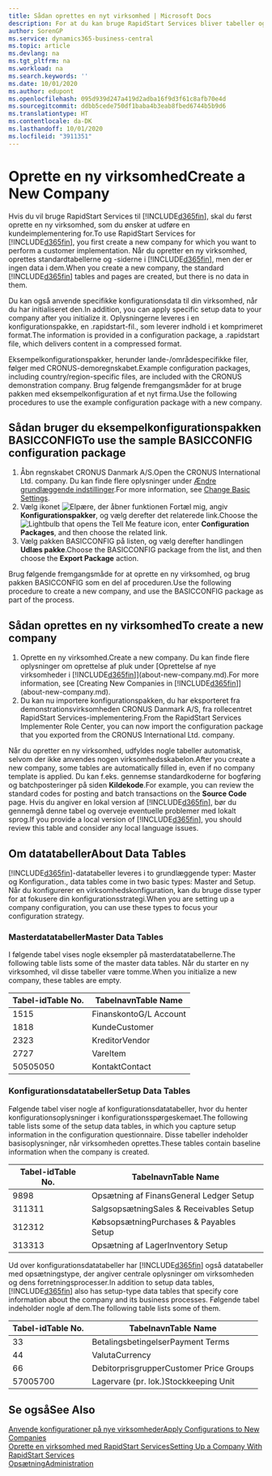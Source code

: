 ```yaml
---
title: Sådan oprettes en nyt virksomhed | Microsoft Docs
description: For at du kan bruge RapidStart Services bliver tabeller og sider oprettet, men der er ingen data i dem.
author: SorenGP
ms.service: dynamics365-business-central
ms.topic: article
ms.devlang: na
ms.tgt_pltfrm: na
ms.workload: na
ms.search.keywords: ''
ms.date: 10/01/2020
ms.author: edupont
ms.openlocfilehash: 095d939d247a419d2adba16f9d3f61c8afb70e4d
ms.sourcegitcommit: ddbb5cede750df1baba4b3eab8fbed6744b5b9d6
ms.translationtype: HT
ms.contentlocale: da-DK
ms.lasthandoff: 10/01/2020
ms.locfileid: "3911351"
---
```

# <a name="create-a-new-company"></a><span data-ttu-id="45c95-103">Oprette en ny virksomhed</span><span class="sxs-lookup"><span data-stu-id="45c95-103">Create a New Company</span></span>
<span data-ttu-id="45c95-104">Hvis du vil bruge RapidStart Services til [!INCLUDE[d365fin](includes/d365fin_md.md)], skal du først oprette en ny virksomhed, som du ønsker at udføre en kundeimplementering for.</span><span class="sxs-lookup"><span data-stu-id="45c95-104">To use RapidStart Services for [!INCLUDE[d365fin](includes/d365fin_md.md)], you first create a new company for which you want to perform a customer implementation.</span></span> <span data-ttu-id="45c95-105">Når du opretter en ny virksomhed, oprettes standardtabellerne og -siderne i [!INCLUDE[d365fin](includes/d365fin_md.md)], men der er ingen data i dem.</span><span class="sxs-lookup"><span data-stu-id="45c95-105">When you create a new company, the standard [!INCLUDE[d365fin](includes/d365fin_md.md)] tables and pages are created, but there is no data in them.</span></span>

<span data-ttu-id="45c95-106">Du kan også anvende specifikke konfigurationsdata til din virksomhed, når du har initialiseret den.</span><span class="sxs-lookup"><span data-stu-id="45c95-106">In addition, you can apply specific setup data to your company after you initialize it.</span></span> <span data-ttu-id="45c95-107">Oplysningerne leveres i en konfigurationspakke, en .rapidstart-fil., som leverer indhold i et komprimeret format.</span><span class="sxs-lookup"><span data-stu-id="45c95-107">The information is provided in a configuration package, a .rapidstart file, which delivers content in a compressed format.</span></span>  

<span data-ttu-id="45c95-108">Eksempelkonfigurationspakker, herunder lande-/områdespecifikke filer, følger med CRONUS-demoregnskabet.</span><span class="sxs-lookup"><span data-stu-id="45c95-108">Example configuration packages, including country/region-specific files, are included with the CRONUS demonstration company.</span></span> <span data-ttu-id="45c95-109">Brug følgende fremgangsmåder for at bruge pakken med eksempelkonfiguration af et nyt firma.</span><span class="sxs-lookup"><span data-stu-id="45c95-109">Use the following procedures to use the example configuration package with a new company.</span></span>  

## <a name="to-use-the-sample-basicconfig-configuration-package"></a><span data-ttu-id="45c95-110">Sådan bruger du eksempelkonfigurationspakken BASICCONFIG</span><span class="sxs-lookup"><span data-stu-id="45c95-110">To use the sample BASICCONFIG configuration package</span></span>  
1. <span data-ttu-id="45c95-111">Åbn regnskabet CRONUS Danmark A/S.</span><span class="sxs-lookup"><span data-stu-id="45c95-111">Open the CRONUS International Ltd. company.</span></span> <span data-ttu-id="45c95-112">Du kan finde flere oplysninger under [Ændre grundlæggende indstillinger](ui-change-basic-settings.md).</span><span class="sxs-lookup"><span data-stu-id="45c95-112">For more information, see [Change Basic Settings](ui-change-basic-settings.md).</span></span>
2. <span data-ttu-id="45c95-113">Vælg ikonet ![Elpære, der åbner funktionen Fortæl mig](media/ui-search/search_small.png "Fortæl mig, hvad du vil foretage dig"), angiv **Konfigurationspakker**, og vælg derefter det relaterede link.</span><span class="sxs-lookup"><span data-stu-id="45c95-113">Choose the ![Lightbulb that opens the Tell Me feature](media/ui-search/search_small.png "Tell me what you want to do") icon, enter **Configuration Packages**, and then choose the related link.</span></span>  
3. <span data-ttu-id="45c95-114">Vælg pakken BASICCONFIG på listen, og vælg derefter handlingen **Udlæs pakke**.</span><span class="sxs-lookup"><span data-stu-id="45c95-114">Choose the BASICCONFIG package from the list, and then choose the **Export Package** action.</span></span>  

<span data-ttu-id="45c95-115">Brug følgende fremgangsmåde for at oprette en ny virksomhed, og brug pakken BASICCONFIG som en del af proceduren.</span><span class="sxs-lookup"><span data-stu-id="45c95-115">Use the following procedure to create a new company, and use the BASICCONFIG package as part of the process.</span></span>  

## <a name="to-create-a-new-company"></a><span data-ttu-id="45c95-116">Sådan oprettes en ny virksomhed</span><span class="sxs-lookup"><span data-stu-id="45c95-116">To create a new company</span></span>  
1. <span data-ttu-id="45c95-117">Oprette en ny virksomhed.</span><span class="sxs-lookup"><span data-stu-id="45c95-117">Create a new company.</span></span> <span data-ttu-id="45c95-118">Du kan finde flere oplysninger om oprettelse af pluk under [Oprettelse af nye virksomheder i [!INCLUDE[d365fin](includes/d365fin_md.md)]](about-new-company.md).</span><span class="sxs-lookup"><span data-stu-id="45c95-118">For more information, see [Creating New Companies in [!INCLUDE[d365fin](includes/d365fin_md.md)]](about-new-company.md).</span></span>
2. <span data-ttu-id="45c95-119">Du kan nu importere konfigurationspakken, du har eksporteret fra demonstrationsvirksomheden CRONUS Danmark A/S, fra rollecentret RapidStart Services-implementering.</span><span class="sxs-lookup"><span data-stu-id="45c95-119">From the RapidStart Services Implementer Role Center, you can now import the configuration package that you exported from the CRONUS International Ltd. company.</span></span>

<span data-ttu-id="45c95-120">Når du opretter en ny virksomhed, udfyldes nogle tabeller automatisk, selvom der ikke anvendes nogen virksomhedsskabelon.</span><span class="sxs-lookup"><span data-stu-id="45c95-120">After you create a new company, some tables are automatically filled in, even if no company template is applied.</span></span> <span data-ttu-id="45c95-121">Du kan f.eks. gennemse standardkoderne for bogføring og batchposteringer på siden **Kildekode**.</span><span class="sxs-lookup"><span data-stu-id="45c95-121">For example, you can review the standard codes for posting and batch transactions on the **Source Code** page.</span></span> <span data-ttu-id="45c95-122">Hvis du angiver en lokal version af [!INCLUDE[d365fin](includes/d365fin_md.md)], bør du gennemgå denne tabel og overveje eventuelle problemer med lokalt sprog.</span><span class="sxs-lookup"><span data-stu-id="45c95-122">If you provide a local version of [!INCLUDE[d365fin](includes/d365fin_md.md)], you should review this table and consider any local language issues.</span></span>

## <a name="about-data-tables"></a><span data-ttu-id="45c95-123">Om datatabeller</span><span class="sxs-lookup"><span data-stu-id="45c95-123">About Data Tables</span></span>
[!INCLUDE[d365fin](includes/d365fin_md.md)]<span data-ttu-id="45c95-124">-datatabeller leveres i to grundlæggende typer: Master og Konfiguration.</span><span class="sxs-lookup"><span data-stu-id="45c95-124">, data tables come in two basic types: Master and Setup.</span></span> <span data-ttu-id="45c95-125">Når du konfigurerer en virksomhedskonfiguration, kan du bruge disse typer for at fokusere din konfigurationsstrategi.</span><span class="sxs-lookup"><span data-stu-id="45c95-125">When you are setting up a company configuration, you can use these types to focus your configuration strategy.</span></span>  

### <a name="master-data-tables"></a><span data-ttu-id="45c95-126">Masterdatatabeller</span><span class="sxs-lookup"><span data-stu-id="45c95-126">Master Data Tables</span></span>  
<span data-ttu-id="45c95-127">I følgende tabel vises nogle eksempler på masterdatatabellerne.</span><span class="sxs-lookup"><span data-stu-id="45c95-127">The following table lists some of the master data tables.</span></span> <span data-ttu-id="45c95-128">Når du starter en ny virksomhed, vil disse tabeller være tomme.</span><span class="sxs-lookup"><span data-stu-id="45c95-128">When you initialize a new company, these tables are empty.</span></span>  

|<span data-ttu-id="45c95-129">Tabel-id</span><span class="sxs-lookup"><span data-stu-id="45c95-129">Table No.</span></span>|<span data-ttu-id="45c95-130">Tabelnavn</span><span class="sxs-lookup"><span data-stu-id="45c95-130">Table Name</span></span>|  
|-------------------|--------------------|  
|<span data-ttu-id="45c95-131">15</span><span class="sxs-lookup"><span data-stu-id="45c95-131">15</span></span>|<span data-ttu-id="45c95-132">Finanskonto</span><span class="sxs-lookup"><span data-stu-id="45c95-132">G/L Account</span></span>|  
|<span data-ttu-id="45c95-133">18</span><span class="sxs-lookup"><span data-stu-id="45c95-133">18</span></span>|<span data-ttu-id="45c95-134">Kunde</span><span class="sxs-lookup"><span data-stu-id="45c95-134">Customer</span></span>|  
|<span data-ttu-id="45c95-135">23</span><span class="sxs-lookup"><span data-stu-id="45c95-135">23</span></span>|<span data-ttu-id="45c95-136">Kreditor</span><span class="sxs-lookup"><span data-stu-id="45c95-136">Vendor</span></span>|  
|<span data-ttu-id="45c95-137">27</span><span class="sxs-lookup"><span data-stu-id="45c95-137">27</span></span>|<span data-ttu-id="45c95-138">Vare</span><span class="sxs-lookup"><span data-stu-id="45c95-138">Item</span></span>|  
|<span data-ttu-id="45c95-139">5050</span><span class="sxs-lookup"><span data-stu-id="45c95-139">5050</span></span>|<span data-ttu-id="45c95-140">Kontakt</span><span class="sxs-lookup"><span data-stu-id="45c95-140">Contact</span></span>|  

### <a name="setup-data-tables"></a><span data-ttu-id="45c95-141">Konfigurationsdatatabeller</span><span class="sxs-lookup"><span data-stu-id="45c95-141">Setup Data Tables</span></span>  
<span data-ttu-id="45c95-142">Følgende tabel viser nogle af konfigurationsdatatabeller, hvor du henter konfigurationsoplysninger i konfigurationsspørgeskemaet.</span><span class="sxs-lookup"><span data-stu-id="45c95-142">The following table lists some of the setup data tables, in which you capture setup information in the configuration questionnaire.</span></span> <span data-ttu-id="45c95-143">Disse tabeller indeholder basisoplysninger, når virksomheden oprettes.</span><span class="sxs-lookup"><span data-stu-id="45c95-143">These tables contain baseline information when the company is created.</span></span>  

|<span data-ttu-id="45c95-144">Tabel-id</span><span class="sxs-lookup"><span data-stu-id="45c95-144">Table No.</span></span>|<span data-ttu-id="45c95-145">Tabelnavn</span><span class="sxs-lookup"><span data-stu-id="45c95-145">Table Name</span></span>|  
|-------------------|--------------------|  
|<span data-ttu-id="45c95-146">98</span><span class="sxs-lookup"><span data-stu-id="45c95-146">98</span></span>|<span data-ttu-id="45c95-147">Opsætning af Finans</span><span class="sxs-lookup"><span data-stu-id="45c95-147">General Ledger Setup</span></span>|  
|<span data-ttu-id="45c95-148">311</span><span class="sxs-lookup"><span data-stu-id="45c95-148">311</span></span>|<span data-ttu-id="45c95-149">Salgsopsætning</span><span class="sxs-lookup"><span data-stu-id="45c95-149">Sales & Receivables Setup</span></span>|  
|<span data-ttu-id="45c95-150">312</span><span class="sxs-lookup"><span data-stu-id="45c95-150">312</span></span>|<span data-ttu-id="45c95-151">Købsopsætning</span><span class="sxs-lookup"><span data-stu-id="45c95-151">Purchases & Payables Setup</span></span>|  
|<span data-ttu-id="45c95-152">313</span><span class="sxs-lookup"><span data-stu-id="45c95-152">313</span></span>|<span data-ttu-id="45c95-153">Opsætning af Lager</span><span class="sxs-lookup"><span data-stu-id="45c95-153">Inventory Setup</span></span>|  

<span data-ttu-id="45c95-154">Ud over konfigurationsdatatabeller har [!INCLUDE[d365fin](includes/d365fin_md.md)] også datatabeller med opsætningstype, der angiver centrale oplysninger om virksomheden og dens forretningsprocesser.</span><span class="sxs-lookup"><span data-stu-id="45c95-154">In addition to setup data tables, [!INCLUDE[d365fin](includes/d365fin_md.md)] also has setup-type data tables that specify core information about the company and its business processes.</span></span> <span data-ttu-id="45c95-155">Følgende tabel indeholder nogle af dem.</span><span class="sxs-lookup"><span data-stu-id="45c95-155">The following table lists some of them.</span></span>  

|<span data-ttu-id="45c95-156">Tabel-id</span><span class="sxs-lookup"><span data-stu-id="45c95-156">Table No.</span></span>|<span data-ttu-id="45c95-157">Tabelnavn</span><span class="sxs-lookup"><span data-stu-id="45c95-157">Table Name</span></span>|  
|-------------------|--------------------|  
|<span data-ttu-id="45c95-158">3</span><span class="sxs-lookup"><span data-stu-id="45c95-158">3</span></span>|<span data-ttu-id="45c95-159">Betalingsbetingelser</span><span class="sxs-lookup"><span data-stu-id="45c95-159">Payment Terms</span></span>|  
|<span data-ttu-id="45c95-160">4</span><span class="sxs-lookup"><span data-stu-id="45c95-160">4</span></span>|<span data-ttu-id="45c95-161">Valuta</span><span class="sxs-lookup"><span data-stu-id="45c95-161">Currency</span></span>|  
|<span data-ttu-id="45c95-162">6</span><span class="sxs-lookup"><span data-stu-id="45c95-162">6</span></span>|<span data-ttu-id="45c95-163">Debitorprisgrupper</span><span class="sxs-lookup"><span data-stu-id="45c95-163">Customer Price Groups</span></span>|  
|<span data-ttu-id="45c95-164">5700</span><span class="sxs-lookup"><span data-stu-id="45c95-164">5700</span></span>|<span data-ttu-id="45c95-165">Lagervare (pr. lok.)</span><span class="sxs-lookup"><span data-stu-id="45c95-165">Stockkeeping Unit</span></span>|

  

## <a name="see-also"></a><span data-ttu-id="45c95-166">Se også</span><span class="sxs-lookup"><span data-stu-id="45c95-166">See Also</span></span>  
[<span data-ttu-id="45c95-167">Anvende konfigurationer på nye virksomheder</span><span class="sxs-lookup"><span data-stu-id="45c95-167">Apply Configurations to New Companies</span></span>](admin-apply-configuration-to-new-companies.md)  
[<span data-ttu-id="45c95-168">Oprette en virksomhed med RapidStart Services</span><span class="sxs-lookup"><span data-stu-id="45c95-168">Setting Up a Company With RapidStart Services</span></span>](admin-set-up-a-company-with-rapidstart.md)  
[<span data-ttu-id="45c95-169">Opsætning</span><span class="sxs-lookup"><span data-stu-id="45c95-169">Administration</span></span>](admin-setup-and-administration.md)
